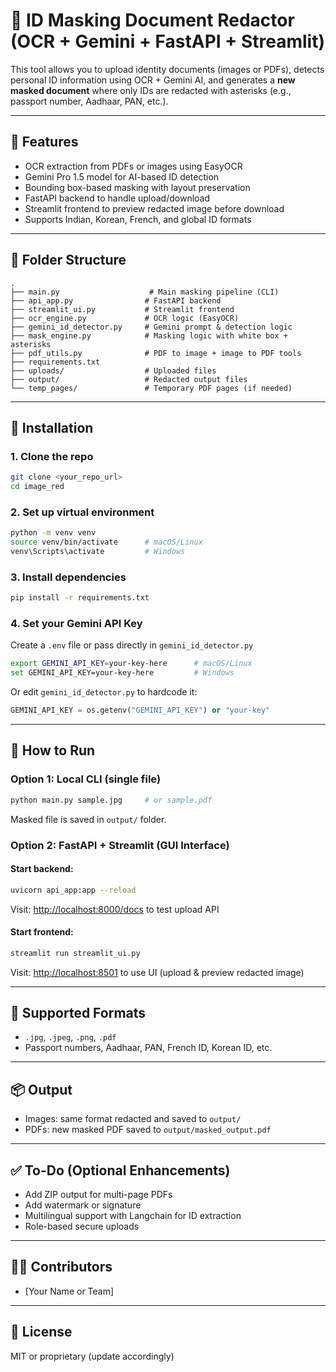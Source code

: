 # 📄 ID Masking Document Redactor (OCR + Gemini + FastAPI + Streamlit)

This tool allows you to upload identity documents (images or PDFs), detects personal ID information using OCR + Gemini AI, and generates a **new masked document** where only IDs are redacted with asterisks (e.g., passport number, Aadhaar, PAN, etc.).

---

## 🚀 Features

* OCR extraction from PDFs or images using EasyOCR
* Gemini Pro 1.5 model for AI-based ID detection
* Bounding box-based masking with layout preservation
* FastAPI backend to handle upload/download
* Streamlit frontend to preview redacted image before download
* Supports Indian, Korean, French, and global ID formats

---

## 📁 Folder Structure

```
.
├── main.py                    # Main masking pipeline (CLI)
├── api_app.py                # FastAPI backend
├── streamlit_ui.py           # Streamlit frontend
├── ocr_engine.py             # OCR logic (EasyOCR)
├── gemini_id_detector.py     # Gemini prompt & detection logic
├── mask_engine.py            # Masking logic with white box + asterisks
├── pdf_utils.py              # PDF to image + image to PDF tools
├── requirements.txt
├── uploads/                  # Uploaded files
├── output/                   # Redacted output files
└── temp_pages/               # Temporary PDF pages (if needed)
```

---

## 🧰 Installation

### 1. Clone the repo

```bash
git clone <your_repo_url>
cd image_red
```

### 2. Set up virtual environment

```bash
python -m venv venv
source venv/bin/activate      # macOS/Linux
venv\Scripts\activate         # Windows
```

### 3. Install dependencies

```bash
pip install -r requirements.txt
```

### 4. Set your Gemini API Key

Create a `.env` file or pass directly in `gemini_id_detector.py`

```bash
export GEMINI_API_KEY=your-key-here      # macOS/Linux
set GEMINI_API_KEY=your-key-here         # Windows
```

Or edit `gemini_id_detector.py` to hardcode it:

```python
GEMINI_API_KEY = os.getenv("GEMINI_API_KEY") or "your-key"
```

---

## 🏃 How to Run

### Option 1: Local CLI (single file)

```bash
python main.py sample.jpg     # or sample.pdf
```

Masked file is saved in `output/` folder.

### Option 2: FastAPI + Streamlit (GUI Interface)

#### Start backend:

```bash
uvicorn api_app:app --reload
```

Visit: [http://localhost:8000/docs](http://localhost:8000/docs) to test upload API

#### Start frontend:

```bash
streamlit run streamlit_ui.py
```

Visit: [http://localhost:8501](http://localhost:8501) to use UI (upload & preview redacted image)

---

## 🧪 Supported Formats

* `.jpg`, `.jpeg`, `.png`, `.pdf`
* Passport numbers, Aadhaar, PAN, French ID, Korean ID, etc.

---

## 📦 Output

* Images: same format redacted and saved to `output/`
* PDFs: new masked PDF saved to `output/masked_output.pdf`

---

## ✅ To-Do (Optional Enhancements)

* Add ZIP output for multi-page PDFs
* Add watermark or signature
* Multilingual support with Langchain for ID extraction
* Role-based secure uploads

---

## 🧑‍💻 Contributors

* \[Your Name or Team]

---

## 📜 License

MIT or proprietary (update accordingly)
